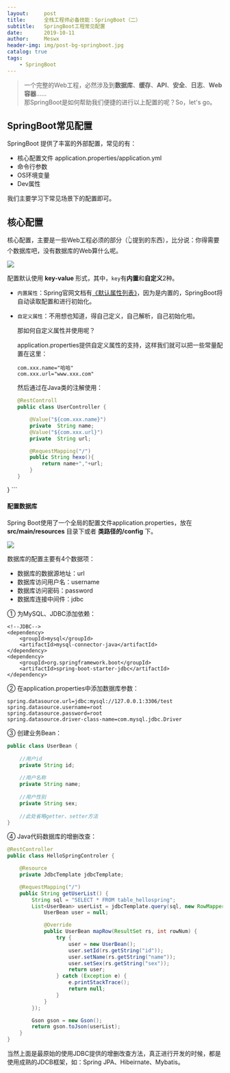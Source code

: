 ```yaml
---
layout:     post
title:      全栈工程师必备技能：SpringBoot（二）
subtitle:   SpringBoot工程常见配置
date:       2019-10-11
author:     Meswx
header-img: img/post-bg-springboot.jpg
catalog: true
tags:
    - SpringBoot
---
```


> 一个完整的Web工程，必然涉及到**数据库**、**缓存**、**API**、**安全**、**日志**、**Web容器**......<br>
> 那SpringBoot是如何帮助我们便捷的进行以上配置的呢？So，let's go。

## SpringBoot常见配置

SpringBoot 提供了丰富的外部配置，常见的有： 

* 核心配置文件 application.properties/application.yml
* 命令行参数
* OS环境变量
* Dev属性

我们主要学习下常见场景下的配置即可。

## 核心配置

核心配置，主要是一些Web工程必须的部分（👆提到的东西），比分说：你得需要个数据库吧，没有数据库的Web算什么呢。

![](https://tva1.sinaimg.cn/large/006y8mN6gy1g7u8ak2x8pj312g0icdgg.jpg)

配置默认使用 **key-value** 形式，其中，`key`有**内置**和**自定义**2种。

* `内置属性`：Spring官网文档有[《默认属性列表》](https://docs.spring.io/spring-boot/docs/current/reference/html/common-application-properties.html#common-application-properties)，因为是内置的，SpringBoot将自动读取配置和进行初始化。

* `自定义属性`：不用想也知道，得自己定义，自己解析，自己初始化啦。

	那如何自定义属性并使用呢？
	
	application.properties提供自定义属性的支持，这样我们就可以把一些常量配置在这里：
	
	```
	com.xxx.name="哈哈"
	com.xxx.url="www.xxx.com"
	```
	
	然后通过在Java类的注解使用：
	
	```java
	@RestControll	
	public class UserController {

	    @Value("${com.xxx.name}")
	    private  String name;
	    @Value("${com.xxx.url}")
	    private  String url;
	
	    @RequestMapping("/")
	    public String hexo(){
	        return name+","+url;
	    }
	}

}
	```

#### 配置数据库

Spring Boot使用了一个全局的配置文件application.properties，放在 **src/main/resources** 目录下或者 **类路径的/config** 下。

![](https://tva1.sinaimg.cn/large/006y8mN6gy1g7u9mabkcgj30g60ig74n.jpg)

数据库的配置主要有4个数据项：

* 数据库的数据源地址：url
* 数据库访问用户名：username
* 数据库访问密码：password
* 数据库连接中间件：jdbc

① 为MySQL、JDBC添加依赖：

	<!--JDBC-->
	<dependency>
	    <groupId>mysql</groupId>
	    <artifactId>mysql-connector-java</artifactId>
	</dependency>
	<dependency>
	    <groupId>org.springframework.boot</groupId>
	    <artifactId>spring-boot-starter-jdbc</artifactId>
	</dependency>

② 在application.properties中添加数据库参数：

	spring.datasource.url=jdbc:mysql://127.0.0.1:3306/test
	spring.datasource.username=root
	spring.datasource.password=root
	spring.datasource.driver-class-name=com.mysql.jdbc.Driver
	
③ 创建业务Bean：

```java
public class UserBean {
	
	//用户id
	private String id;
	    
	//用户名称
	private String name;
	
	//用户性别
	private String sex;
	    
	//此处省略getter、setter方法
}
```

④ Java代码数据库的增删改查：

```java
@RestController
public class HelloSpringControler {

	@Resource
	private JdbcTemplate jdbcTemplate;

	@RequestMapping("/")
	public String getUserList() {
		String sql = "SELECT * FROM table_hellospring";
		List<UserBean> userList = jdbcTemplate.query(sql, new RowMapper<UserBean>() {
			UserBean user = null;

			@Override
			public UserBean mapRow(ResultSet rs, int rowNum) {
				try {
					user = new UserBean();
					user.setId(rs.getString("id"));
					user.setName(rs.getString("name"));
					user.setSex(rs.getString("sex"));
					return user;
				} catch (Exception e) {
					e.printStackTrace();
					return null;
				}
			}
		});

		Gson gson = new Gson();
		return gson.toJson(userList);
	}
}
```

当然上面是最原始的使用JDBC提供的增删改查方法，真正进行开发的时候，都是使用成熟的JDCB框架，如：Spring JPA、Hibeirnate、Mybatis。